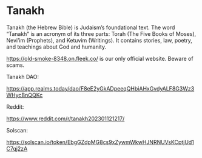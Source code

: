 # Tanakh
Tanakh (the Hebrew Bible) is Judaism’s foundational text. The word “Tanakh” is an acronym of its three parts: Torah (The Five Books of Moses), Nevi’im (Prophets), and Ketuvim (Writings). It contains stories, law, poetry, and teachings about God and humanity.

https://old-smoke-8348.on.fleek.co/ is our only official website. Beware of scams.

Tanakh DAO: 

https://app.realms.today/dao/F8eE2yGkADpeeqQHbiAHxGvdyALF8G3Wz3WHycBnQQKc

Reddit:

https://www.reddit.com/r/tanakh202301121217/

Solscan:

https://solscan.io/token/EbgGZdpMG8cs9xZywmWkwHJNRNUVsKCptjUd1C7qj2zA
